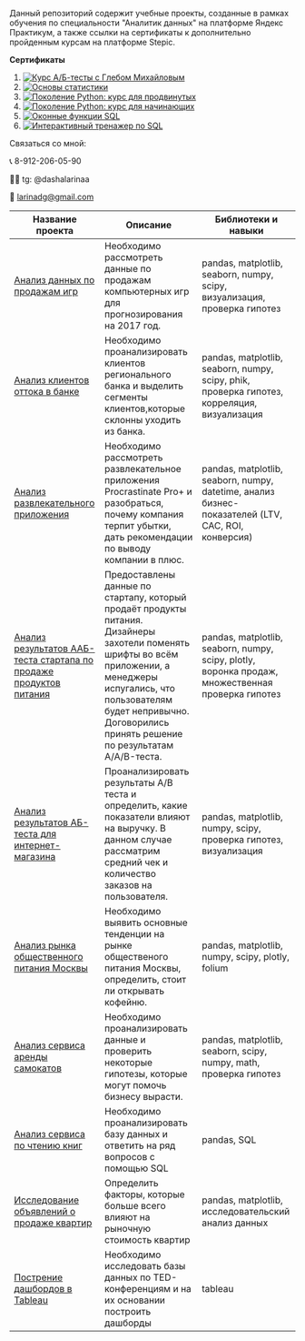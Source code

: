 Данный репозиторий содержит учебные проекты, созданные в рамках обучения по специальности "Аналитик данных" на платформе Яндекс Практикум, а также ссылки на сертификаты к дополнительно пройденным курсам на платформе Stepic.


**Сертификаты**


1. [![Курс А/Б-тесты с Глебом Михайловым](//placehold.it/150x100)](https://stepik.org/certificate/864ea4dd05243a7eec44a84c06faa477cbd57389.png?resolution=low)
2. [![Основы статистики](//placehold.it/150x100)](https://stepik.org/certificate/9bb60ec1e2f2f48f9578f8cf1ad7aa79c595290a.png?resolution=low)
3. [![Поколение Python: курс для продвинутых](//placehold.it/150x100)](https://stepik.org/certificate/941dcbecc11db7a65de251279edcb13238ac3e4e.png?resolution=low)
4.  [![Поколение Python: курс для начинающих](//placehold.it/150x100)](https://stepik.org/certificate/dc420b6ce6c6b54a28e5ad102bc303caf95f8379.png?resolution=low)
5. [![Оконные функции SQL](//placehold.it/150x100)](https://stepik.org/certificate/6d600032a6f749a4b3b130091d97f017923fd856.png?resolution=low)
6. [![Интерактивный тренажер по SQL](//placehold.it/150x100)](https://stepik.org/certificate/f2dec3acea17f5bce41f26ca115d9886d6023b26.png?resolution=low)

Связаться со мной: 

📞 8-912-206-05-90

🧑‍💻 tg: @dashalarinaa

📧 larinadg@gmail.com

| Название проекта | Описание | Библиотеки и навыки |
|----------|----------|----------|
|  [Анализ данных по продажам игр](/Анализ%20данных%20по%20продажам%20игр) | Необходимо рассмотреть данные по продажам компьютерных игр для прогнозирования на 2017 год.| pandas, matplotlib, seaborn, numpy, scipy, визуализация, проверка гипотез |
| [Анализ клиентов оттока в банке](/Анализ%20клиентов%20оттока%20в%20банке)   | Необходимо проанализировать клиентов регионального банка и выделить сегменты клиентов,которые склонны уходить из банка.  | pandas, matplotlib, seaborn, numpy, scipy, phik, проверка гипотез, корреляция, визуализация  |
| [Анализ развлекательного приложения](/Анализ%20развлекательного%20приложения) | Необходимо рассмотреть развлекательное приложения Procrastinate Pro+ и разобраться, почему компания терпит убытки, дать рекомендации по выводу компании в плюс.| pandas, matplotlib, seaborn, numpy, datetime, анализ бизнес-показателей (LTV, CAC, ROI, конверсия)|
| [Анализ результатов ААБ-теста стартапа по продаже продуктов питания](/Анализ%20результатов%20ААБ-теста%20стартапа%20по%20продаже%20продуктов%20питания) | Предоставлены данные по стартапу, который продаёт продукты питания. Дизайнеры захотели поменять шрифты во всём приложении, а менеджеры испугались, что пользователям будет непривычно. Договорились принять решение по результатам A/A/B-теста.    | pandas, matplotlib, seaborn, numpy, scipy,  plotly, воронка продаж, множественная проверка гипотез   |
| [Анализ результатов АБ-теста для интернет-магазина](/Анализ%20результатов%20АБ-теста%20для%20интернет-магазина)    | Проанализировать результаты А/В теста и определить, какие показатели влияют на выручку. В данном случае рассматрим средний чек и количество заказов на пользователя.| pandas, matplotlib, numpy, scipy, проверка гипотез, визуализация |
| [Анализ рынка общественного питания Москвы](/Анализ%20рынка%20общественного%20питания%20Москвы) | Необходимо выявить основные тенденции на рынке общественого питания Москвы, определить, стоит ли открывать кофейню. | pandas, matplotlib, numpy, scipy, plotly, folium |
| [Анализ сервиса аренды самокатов](/Анализ%20сервиса%20аренды%20самокатов) | Необходимо проанализировать данные и проверить некоторые гипотезы, которые могут помочь бизнесу вырасти. | pandas, matplotlib, seaborn, scipy, numpy, math, проверка гипотез |
| [Анализ сервиса по чтению книг](/Анализ%20сервиса%20по%20чтению%20книг%20SQL) | Необходимо проанализировать базу данных и ответить на ряд вопросов с помощью SQL   | pandas, SQL  |
| [Исследование объявлений о продаже квартир](/Исследование%20объявлений%20о%20продаже%20квартир) | Определить факторы, которые больше всего влияют на рыночную стоимость квартир | pandas, matplotlib, исследовательский анализ данных |
| [Пострение дашбордов в Tableau](/Построение%20дашбордов%20в%20Tableau)  | Необходимо исследовать базы данных по TED-конференциям и на их основании построить дашборды| tableau  |